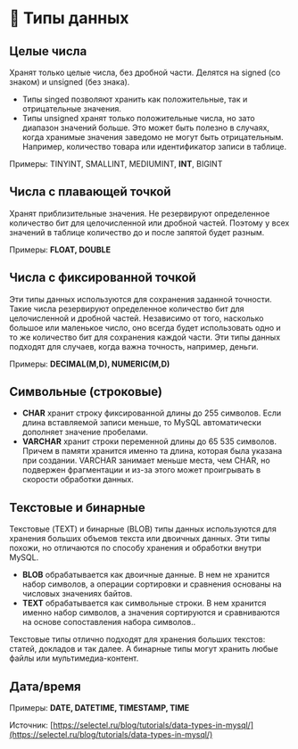 # 📎 Типы данных

## Целые числа

Хранят только целые числа, без дробной части. Делятся на signed (со знаком) и unsigned (без знака).&#x20;

* Типы singed позволяют хранить как положительные, так и отрицательные значения.
* Типы unsigned хранят только положительные числа, но зато диапазон значений больше. Это может быть полезно в случаях, когда хранимые значения заведомо не могут быть отрицательным. Например, количество товара или идентификатор записи в таблице.

Примеры: TINYINT, SMALLINT, MEDIUMINT, **INT**, BIGINT

## Числа с плавающей точкой

Хранят приблизительные значения. Не резервируют определенное количество бит для целочисленной или дробной частей. Поэтому у всех значений в таблице количество до и после запятой будет разным.

Примеры: **FLOAT, DOUBLE**

## Числа с фиксированной точкой

Эти типы данных используются для сохранения заданной точности. Такие числа резервируют определенное количество бит для целочисленной и дробной частей. Независимо от того, насколько большое или маленькое число, оно всегда будет использовать одно и то же количество бит для сохранения каждой части. Эти типы данных подходят для случаев, когда важна точность, например, деньги.

Примеры: **DECIMAL(M,D), NUMERIC(M,D)**

## Символьные (строковые) <a href="#symbolic" id="symbolic"></a>

* **CHAR** хранит строку фиксированной длины до 255 символов. Если длина вставляемой записи меньше, то MySQL автоматически дополняет значение пробелами.&#x20;
* **VARCHAR** хранит строки переменной длины до 65 535 символов. Причем в памяти хранится именно та длина, которая была указана при создании. VARCHAR занимает меньше места, чем CHAR, но подвержен фрагментации и из-за этого может проигрывать в скорости обработки данных.

## Текстовые и бинарные <a href="#text-and-binary" id="text-and-binary"></a>

Текстовые (TEXT) и бинарные (BLOB) типы данных используются для хранения больших объемов текста или двоичных данных. Эти типы похожи, но отличаются по способу хранения и обработки внутри MySQL.

* **BLOB** обрабатывается как двоичные данные. В нем не хранится набор символов, а операции сортировки и сравнения основаны на числовых значениях байтов.&#x20;
* **TEXT** обрабатывается как символьные строки. В нем хранится именно набор символов, а значения сортируются и сравниваются на основе сопоставления набора символов..

Текстовые типы отлично подходят для хранения больших текстов: статей, докладов и так далее. А бинарные типы могут хранить любые файлы или мультимедиа-контент.

## Дата/время <a href="#date" id="date"></a>

Примеры: **DATE, DATETIME, TIMESTAMP, TIME**







Источник: [https://selectel.ru/blog/tutorials/data-types-in-mysql/](https://selectel.ru/blog/tutorials/data-types-in-mysql/)

